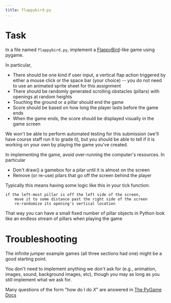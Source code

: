 ```yaml
---
title: flappybird.py
...
```


# Task

In a file named `flappybird.py`, implement a [FlappyBird](https://flappybird.me/)-like game using pygame.

In particular,

-   There should be one kind if user input, a vertical flap action triggered by either a mouse click or the space bar (your choice) -- you do not need to use an animated sprite sheet for this assignment
-   There should be randomly generated scrolling obstacles (pillars) with openings at random heights
-   Touching the ground or a pillar should end the game
-   Score should be based on how long the player lasts before the game ends
-   When the game ends, the score should be displayed visually in the game screen

We won't be able to perform automated testing for this submission (we'll have course staff run it to grade it), but you should be able to tell if it is working on your own by playing the game you've created.

In implementing the game, avoid over-running the computer's resources.
In particular

-   Don't draw() a gamebox for a pilar until it is almost on the screen
-   Remove (or re-use) pilars that go off the screen behind the player

Typically this means having some logic like this in your tick function:

````
if the left-most pillar is off the left side of the screen,
    move it to some distance past the right side of the screen
    re-randomize its opening's vertical location
````

That way you can have a small fixed number of pillar objects in Python
look like an endless stream of pillars when playing the game

# Troubleshooting

The infinite jumper example games (all three sections had one) might be a good starting point.

You don't need to implement anything we don't ask for (e.g., animation, images, sound, background images, etc), though you may as long as you still implement what we ask for.

Many questions of the form "how do I do *X*" are answered in [The PyGame Docs](http://cs1110.cs.virginia.edu/code/gamebox/gamebox.pdf)
